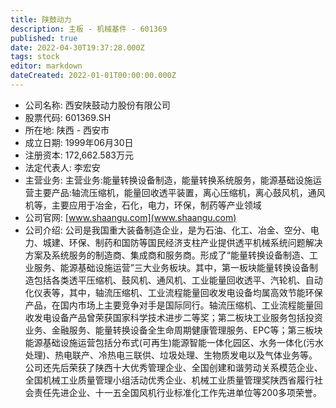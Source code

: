 ```yaml
---
title: 陕鼓动力
description: 主板 - 机械基件 - 601369
published: true
date: 2022-04-30T19:37:28.000Z
tags: stock
editor: markdown
dateCreated: 2022-01-01T00:00:00.000Z
---
```


- 公司名称: 西安陕鼓动力股份有限公司
- 股票代码: 601369.SH
- 所在地: 陕西 - 西安市
- 成立日期: 1999年06月30日
- 注册资本: 172,662.583万元
- 法定代表人: 李宏安
- 主营业务: 主营业务:能量转换设备制造，能量转换系统服务，能源基础设施运营主要产品:轴流压缩机，能量回收透平装置，离心压缩机，离心鼓风机，通风机等，主要应用于冶金，石化，电力，环保，制药等产业领域
- 公司官网: [www.shaangu.com](www.shaangu.com)
- 公司介绍: 公司是我国重大装备制造企业，是为石油、化工、冶金、空分、电力、城建、环保、制药和国防等国民经济支柱产业提供透平机械系统问题解决方案及系统服务的制造商、集成商和服务商。形成了“能量转换设备制造、工业服务、能源基础设施运营”三大业务板块。其中，第一板块能量转换设备制造包括各类透平压缩机、鼓风机、通风机、工业能量回收透平、汽轮机、自动化仪表等，其中，轴流压缩机、工业流程能量回收发电设备均属高效节能环保产品，在国内市场上主要竞争对手是国际同行。轴流压缩机、工业流程能量回收发电设备产品曾荣获国家科学技术进步二等奖；第二板块工业服务包括投资业务、金融服务、能量转换设备全生命周期健康管理服务、EPC等；第三板块能源基础设施运营包括分布式(可再生)能源智能一体化园区、水务一体化(污水处理)、热电联产、冷热电三联供、垃圾处理、生物质发电以及气体业务等。公司还先后荣获了陕西十大优秀管理企业、全国创建和谐劳动关系模范企业、全国机械工业质量管理小组活动优秀企业、机械工业质量管理奖陕西省履行社会责任先进企业、十一五全国风机行业标准化工作先进单位等200多项荣誉。


